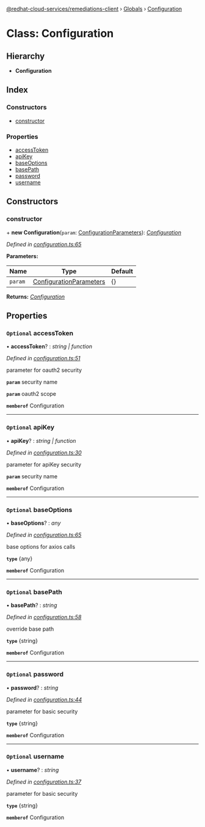 [@redhat-cloud-services/remediations-client](../README.md) › [Globals](../globals.md) › [Configuration](configuration.md)

# Class: Configuration

## Hierarchy

* **Configuration**

## Index

### Constructors

* [constructor](configuration.md#constructor)

### Properties

* [accessToken](configuration.md#optional-accesstoken)
* [apiKey](configuration.md#optional-apikey)
* [baseOptions](configuration.md#optional-baseoptions)
* [basePath](configuration.md#optional-basepath)
* [password](configuration.md#optional-password)
* [username](configuration.md#optional-username)

## Constructors

###  constructor

\+ **new Configuration**(`param`: [ConfigurationParameters](../interfaces/configurationparameters.md)): *[Configuration](configuration.md)*

*Defined in [configuration.ts:65](https://github.com/RedHatInsights/javascript-clients/blob/master/packages/remediations/configuration.ts#L65)*

**Parameters:**

Name | Type | Default |
------ | ------ | ------ |
`param` | [ConfigurationParameters](../interfaces/configurationparameters.md) |  {} |

**Returns:** *[Configuration](configuration.md)*

## Properties

### `Optional` accessToken

• **accessToken**? : *string | function*

*Defined in [configuration.ts:51](https://github.com/RedHatInsights/javascript-clients/blob/master/packages/remediations/configuration.ts#L51)*

parameter for oauth2 security

**`param`** security name

**`param`** oauth2 scope

**`memberof`** Configuration

___

### `Optional` apiKey

• **apiKey**? : *string | function*

*Defined in [configuration.ts:30](https://github.com/RedHatInsights/javascript-clients/blob/master/packages/remediations/configuration.ts#L30)*

parameter for apiKey security

**`param`** security name

**`memberof`** Configuration

___

### `Optional` baseOptions

• **baseOptions**? : *any*

*Defined in [configuration.ts:65](https://github.com/RedHatInsights/javascript-clients/blob/master/packages/remediations/configuration.ts#L65)*

base options for axios calls

**`type`** {any}

**`memberof`** Configuration

___

### `Optional` basePath

• **basePath**? : *string*

*Defined in [configuration.ts:58](https://github.com/RedHatInsights/javascript-clients/blob/master/packages/remediations/configuration.ts#L58)*

override base path

**`type`** {string}

**`memberof`** Configuration

___

### `Optional` password

• **password**? : *string*

*Defined in [configuration.ts:44](https://github.com/RedHatInsights/javascript-clients/blob/master/packages/remediations/configuration.ts#L44)*

parameter for basic security

**`type`** {string}

**`memberof`** Configuration

___

### `Optional` username

• **username**? : *string*

*Defined in [configuration.ts:37](https://github.com/RedHatInsights/javascript-clients/blob/master/packages/remediations/configuration.ts#L37)*

parameter for basic security

**`type`** {string}

**`memberof`** Configuration
